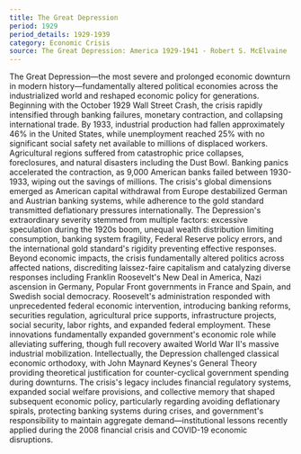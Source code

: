 ```yaml
---
title: The Great Depression
period: 1929
period_details: 1929-1939
category: Economic Crisis
source: The Great Depression: America 1929-1941 - Robert S. McElvaine
---
```

The Great Depression—the most severe and prolonged economic downturn in modern history—fundamentally altered political economies across the industrialized world and reshaped economic policy for generations. Beginning with the October 1929 Wall Street Crash, the crisis rapidly intensified through banking failures, monetary contraction, and collapsing international trade. By 1933, industrial production had fallen approximately 46% in the United States, while unemployment reached 25% with no significant social safety net available to millions of displaced workers. Agricultural regions suffered from catastrophic price collapses, foreclosures, and natural disasters including the Dust Bowl. Banking panics accelerated the contraction, as 9,000 American banks failed between 1930-1933, wiping out the savings of millions. The crisis's global dimensions emerged as American capital withdrawal from Europe destabilized German and Austrian banking systems, while adherence to the gold standard transmitted deflationary pressures internationally. The Depression's extraordinary severity stemmed from multiple factors: excessive speculation during the 1920s boom, unequal wealth distribution limiting consumption, banking system fragility, Federal Reserve policy errors, and the international gold standard's rigidity preventing effective responses. Beyond economic impacts, the crisis fundamentally altered politics across affected nations, discrediting laissez-faire capitalism and catalyzing diverse responses including Franklin Roosevelt's New Deal in America, Nazi ascension in Germany, Popular Front governments in France and Spain, and Swedish social democracy. Roosevelt's administration responded with unprecedented federal economic intervention, introducing banking reforms, securities regulation, agricultural price supports, infrastructure projects, social security, labor rights, and expanded federal employment. These innovations fundamentally expanded government's economic role while alleviating suffering, though full recovery awaited World War II's massive industrial mobilization. Intellectually, the Depression challenged classical economic orthodoxy, with John Maynard Keynes's General Theory providing theoretical justification for counter-cyclical government spending during downturns. The crisis's legacy includes financial regulatory systems, expanded social welfare provisions, and collective memory that shaped subsequent economic policy, particularly regarding avoiding deflationary spirals, protecting banking systems during crises, and government's responsibility to maintain aggregate demand—institutional lessons recently applied during the 2008 financial crisis and COVID-19 economic disruptions. 